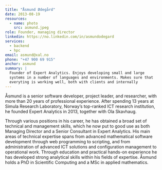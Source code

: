 ```yaml
---
title: "Åsmund Ødegård"
date: 2013-08-19
resources:
  - name: photo
    src: asmund.jpeg
role: Founder, managing director
linkedin: https://no.linkedin.com/in/asmundodegard
services:
  - backend
  - hpc
email: asmund@xal.no
phone: "+47 900 69 915"
anchor: asmund
summary: |
  Founder of Expert Analytics. Enjoys developing small and large
  systems in a number of languages and environments. Makes sure that
  everyting is working well, both with clients and internally
---
```


Åsmund is a senior software developer, project leader, and researcher, with more
than 20 years of professional experience. After spending 13 years at  Simula
Research Laboratory,  Norway’s top-ranked ICT research institution, he founded
Expert Analytics in 2013, together with Ola Skavhaug.

Through various positions in his career, he has obtained a broad set of
technical and management skills, which he now put to good use as both Managing
Director and a Senior Consultant in Expert Analytics. His main areas of
technical expertise spans from advanced mathematical software development
through web programming to scripting, and from administration of advanced ICT
solutions and configuration management to operational work. Through
education and practical hands-on experience he has developed strong analytical
skills within his fields of expertise. Åsmund holds a PhD in Scientific
Computing and a MSc in applied mathematics.

